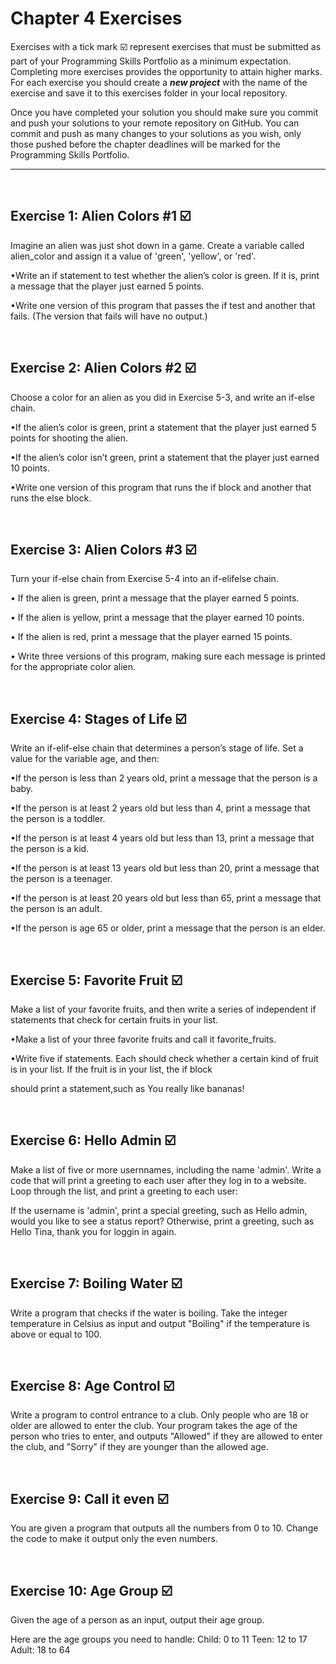 # Chapter 4 Exercises

Exercises with a tick mark :ballot_box_with_check: represent exercises that must be submitted as part of your Programming Skills Portfolio as a minimum expectation. Completing more exercises provides the opportunity to attain higher marks. For each exercise you should create a _**new project**_ with the name of the exercise and save it to this exercises folder in your local repository.

Once you have completed your solution you should make sure you commit and push your solutions to your remote repository on GitHub. You can commit and push as many changes to your solutions as you wish, only those pushed before the chapter deadlines will be marked for the Programming Skills Portfolio.  

---
&nbsp;

## Exercise 1:  Alien Colors #1 :ballot_box_with_check:

Imagine an alien was just shot down in a game. Create a variable called alien_color and assign it a value of 'green', 'yellow', or 'red'.

•Write an if statement to test whether the alien’s color is green. If it is, print a message that the player just earned 5 points.

•Write one version of this program that passes the if test and another that fails. (The version that fails will have no output.)



&nbsp;
&nbsp;

## Exercise 2: Alien Colors #2 :ballot_box_with_check:

Choose a color for an alien as you did in Exercise 5-3, and write an if-else chain.

•If the alien’s color is green, print a statement that the player just earned 5 points for shooting the alien.

•If the alien’s color isn’t green, print a statement that the player just earned 10 points.

•Write one version of this program that runs the if block and another that runs the else block.

&nbsp;
&nbsp;

## Exercise 3: Alien Colors #3 :ballot_box_with_check:

Turn your if-else chain from Exercise 5-4 into an if-elifelse chain.

•	 If the alien is green, print a message that the player earned 5 points.

•	 If the alien is yellow, print a message that the player earned 10 points.

•	 If the alien is red, print a message that the player earned 15 points.

•	 Write three versions of this program, making sure each message is printed for the appropriate color alien.


&nbsp;
&nbsp;

## Exercise 4: Stages of Life :ballot_box_with_check:

Write an if-elif-else chain that determines a person’s stage of life. Set a value for the variable age, and then:

•If the person is less than 2 years old, print a message that the person is a baby.

•If the person is at least 2 years old but less than 4, print a message that the person is a toddler.

•If the person is at least 4 years old but less than 13, print a message that the person is a kid.

•If the person is at least 13 years old but less than 20, print a message that the person is a teenager.

•If the person is at least 20 years old but less than 65, print a message that the person is an adult.

•If the person is age 65 or older, print a message that the person is an elder.

&nbsp;
&nbsp;

## Exercise 5: Favorite Fruit :ballot_box_with_check:

Make a list of your favorite fruits, and then write a series of independent if statements that check for certain fruits in your list.

•Make a list of your three favorite fruits and call it favorite_fruits.

•Write five if statements. Each should check whether a certain kind of fruit is in your list. If the fruit is in your list, the if block 

should print a statement,such as You really like bananas!


&nbsp;
&nbsp;

## Exercise 6: Hello Admin :ballot_box_with_check:

Make a list of five or more usernnames, including the name 'admin'. Write a code that will print a greeting to each user after they log in to a website. Loop through the list, and print a greeting to each user:

If the username is 'admin', print a special greeting, such as Hello admin, would you like to see a status report?
Otherwise, print a greeting, such as Hello Tina, thank you for loggin in again.


&nbsp;
&nbsp;

## Exercise 7: Boiling Water :ballot_box_with_check:

Write a program that checks if the water is boiling. Take the integer temperature in Celsius as input and output "Boiling" if the temperature is above or equal to 100.


&nbsp;
&nbsp;

## Exercise 8: Age Control :ballot_box_with_check:

Write a program to control entrance to a club. Only people who are 18 or older are allowed to enter the club. Your program takes the age of the person who tries to enter, and outputs "Allowed" if they are allowed to enter the club, and "Sorry" if they are younger than the allowed age.


&nbsp;
&nbsp;

## Exercise 9: Call it even :ballot_box_with_check:

You are given a program that outputs all the numbers from 0 to 10. Change the code to make it output only the even numbers.


&nbsp;
&nbsp;

## Exercise 10: Age Group :ballot_box_with_check:

Given the age of a person as an input, output their age group.

Here are the age groups you need to handle:
Child: 0 to 11
Teen: 12 to 17
Adult: 18 to 64

&nbsp;
&nbsp;





